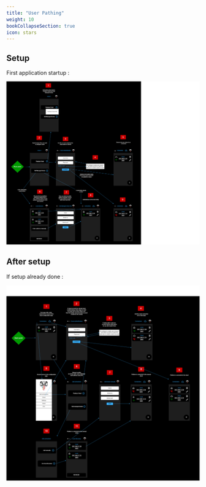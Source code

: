 ```yaml
---
title: "User Pathing"
weight: 10
bookCollapseSection: true
icon: stars
---
```


## Setup

First application startup :

![setup_first_admin](setup.png)

## After setup

If setup already done :

![after_setup](after_setup.png)